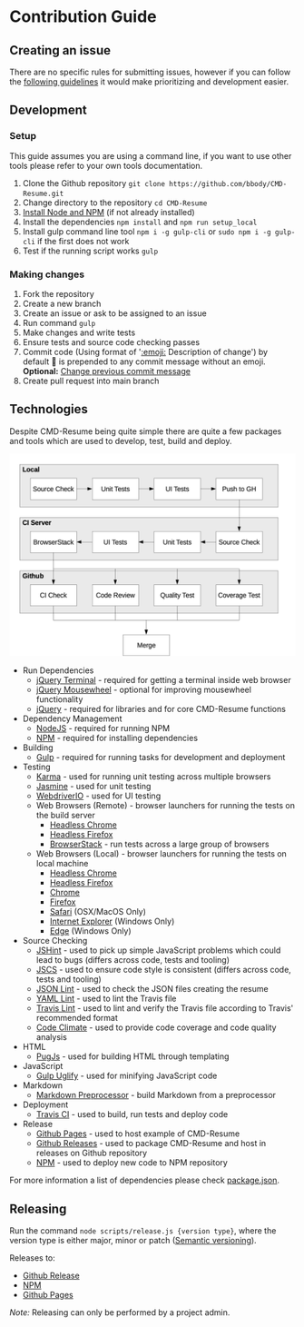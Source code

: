 # Contribution Guide
## Creating an issue
There are no specific rules for submitting issues, however if you can follow the [following guidelines](https://upthemes.com/blog/2014/02/writing-useful-github-issues/) it would make prioritizing and development easier.

## Development
### Setup
This guide assumes you are using a command line, if you want to use other tools please refer to your own tools documentation.

1. Clone the Github repository `git clone https://github.com/bbody/CMD-Resume.git`
2. Change directory to the repository `cd CMD-Resume`
3. [Install Node and NPM](https://docs.npmjs.com/getting-started/installing-node) (if not already installed)
4. Install the dependencies `npm install` and `npm run setup_local`
5. Install gulp command line tool `npm i -g gulp-cli` or `sudo npm i -g gulp-cli` if the first does not work
6. Test if the running script works `gulp`

### Making changes
1. Fork the repository
2. Create a new branch
3. Create an issue or ask to be assigned to an issue
4. Run command `gulp`
4. Make changes and write tests
5. Ensure tests and source code checking passes
6. Commit code (Using format of '[:emoji:](https://github.com/slashsBin/styleguide-git-commit-message) Description of change') by default :pencil: is prepended to any commit message without an emoji. **Optional:** [Change previous commit message](https://help.github.com/articles/changing-a-commit-message/)
7. Create pull request into main branch

## Technologies
Despite CMD-Resume being quite simple there are quite a few packages and tools which are used to develop, test, build and deploy.

![Build Flow](https://raw.githubusercontent.com/bbody/CMD-Resume/master/docs/images/merge_graph.png "Build Flow")

- Run Dependencies
    - [jQuery Terminal](http://terminal.jcubic.pl/) - required for getting a terminal inside web browser
    - [jQuery Mousewheel](https://github.com/jquery/jquery-mousewheel) - optional for improving mousewheel functionality
    - [jQuery](https://jquery.com/) - required for libraries and for core CMD-Resume functions
- Dependency Management
    - [NodeJS](https://nodejs.org/en/) - required for running NPM
    - [NPM](https://www.npmjs.com/) - required for installing dependencies
- Building
    - [Gulp](http://gulpjs.com/) - required for running tasks for development and deployment
- Testing
    - [Karma](https://karma-runner.github.io/) - used for running unit testing across multiple browsers
    - [Jasmine](https://jasmine.github.io/) - used for unit testing
    - [WebdriverIO](http://webdriver.io/) - used for UI testing
    - Web Browsers (Remote) - browser launchers for running the tests on the build server
        - [Headless Chrome](https://developers.google.com/web/updates/2017/04/headless-chrome)
        - [Headless Firefox](https://github.com/karma-runner/karma-firefox-launcher)
        - [BrowserStack](https://www.browserstack.com/) - run tests across a large group of browsers
    - Web Browsers (Local) - browser launchers for running the tests on local machine
        - [Headless Chrome](https://developers.google.com/web/updates/2017/04/headless-chrome)
        - [Headless Firefox](https://github.com/karma-runner/karma-firefox-launcher)
        - [Chrome](https://github.com/karma-runner/karma-chrome-launcher)
        - [Firefox](https://github.com/karma-runner/karma-firefox-launcher)
        - [Safari](https://github.com/karma-runner/karma-safari-launcher) (OSX/MacOS Only)
        - [Internet Explorer](https://github.com/karma-runner/karma-ie-launcher) (Windows Only)
        - [Edge](https://github.com/karma-runner/karma-edge-launcher) (Windows Only)
- Source Checking
    - [JSHint](http://jshint.com/) - used to pick up simple JavaScript problems which could lead to bugs (differs across code, tests and tooling)
    - [JSCS](http://jscs.info/) - used to ensure code style is consistent (differs across code, tests and tooling)
    - [JSON Lint](https://github.com/zaach/jsonlint) - used to check the JSON files creating the resume
    - [YAML Lint](https://github.com/rasshofer/yaml-lint) - used to lint the Travis file
    - [Travis Lint](https://github.com/travis-ci/travis.rb#lint) - used to lint and verify the Travis file according to Travis' recommended format
    - [Code Climate](https://codeclimate.com/github/bbody/CMD-Resume) - used to provide code coverage and code quality analysis
- HTML
    - [PugJs](https://github.com/pugjs/pug) - used for building HTML through templating
- JavaScript
    - [Gulp Uglify](https://www.npmjs.com/package/gulp-uglify) - used for minifying JavaScript code
- Markdown
    - [Markdown Preprocessor](https://github.com/jreese/markdown-pp) - build Markdown from a preprocessor
- Deployment
    - [Travis CI](https://travis-ci.org/) - used to build, run tests and deploy code
- Release
    - [Github Pages](https://pages.github.com/) - used to host example of CMD-Resume
    - [Github Releases](https://help.github.com/articles/creating-releases/) - used to package CMD-Resume and host in releases on Github repository
    - [NPM](https://www.npmjs.com/) - used to deploy new code to NPM repository

For more information a list of dependencies please check [package.json](https://github.com/bbody/CMD-Resume/blob/master/package.json).
## Releasing
Run the command `node scripts/release.js {version type}`, where the version type is either major, minor or patch ([Semantic versioning](https://semver.org/)).

Releases to:
- [Github Release](https://github.com/bbody/CMD-Resume/releases)
- [NPM](https://www.npmjs.com/package/cmd-resume)
- [Github Pages](https://cmd-resume.bbody.io/)

*Note:* Releasing can only be performed by a project admin.
